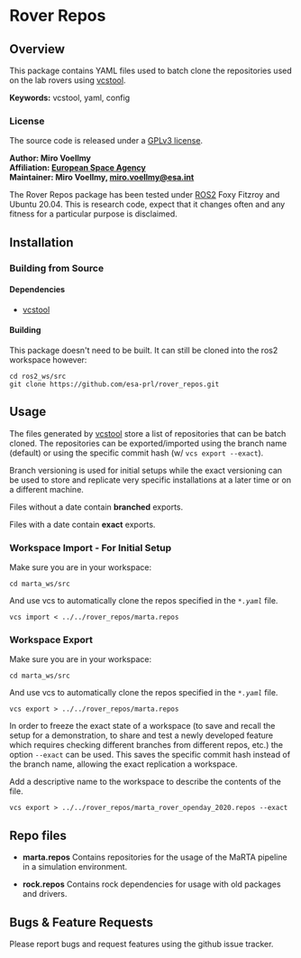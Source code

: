 # Rover Repos

## Overview

This package contains YAML files used to batch clone the repositories used on the lab rovers using [vcstool].

**Keywords:** vcstool, yaml, config

### License

The source code is released under a [GPLv3 license](https://www.gnu.org/licenses/gpl-3.0.en.html).

**Author: Miro Voellmy<br />
Affiliation: [European Space Agency](https://www.esa.int/)<br />
Maintainer: Miro Voellmy, miro.voellmy@esa.int**

The Rover Repos package has been tested under [ROS2] Foxy Fitzroy and Ubuntu 20.04. This is research code, expect that it changes often and any fitness for a particular purpose is disclaimed.

## Installation

### Building from Source

#### Dependencies

- [vcstool]

#### Building

This package doesn't need to be built. It can still be cloned into the ros2 workspace however:

	cd ros2_ws/src
	git clone https://github.com/esa-prl/rover_repos.git

## Usage


The files generated by [vcstool] store a list of repositories that can be batch cloned. The repositories can be exported/imported using the branch name (default) or using the specific commit hash (w/ `vcs export --exact`).

Branch versioning is used for initial setups while the exact versioning can be used to store and replicate very specific installations at a later time or on a different machine.

Files without a date contain **branched** exports.

Files with a date contain **exact** exports.

### Workspace Import - For Initial Setup

Make sure you are in your workspace:

`cd marta_ws/src`

And use vcs to automatically clone the repos specified in the *`*.yaml`* file.

`vcs import < ../../rover_repos/marta.repos`


### Workspace Export

Make sure you are in your workspace:

`cd marta_ws/src`

And use vcs to automatically clone the repos specified in the *`*.yaml`* file.

`vcs export > ../../rover_repos/marta.repos`

In order to freeze the exact state of a workspace (to save and recall the setup for a demonstration, to share and test a newly developed feature which requires checking different branches from different repos, etc.) the option `--exact` can be used. This saves the specific commit hash instead of the branch name, allowing the exact replication a workspace.

Add a descriptive name to the workspace to describe the contents of the file.

`vcs export > ../../rover_repos/marta_rover_openday_2020.repos --exact`

## Repo files


* **marta.repos** Contains repositories for the usage of the MaRTA pipeline in a simulation environment.

* **rock.repos** Contains rock dependencies for usage with old packages and drivers.


## Bugs & Feature Requests

Please report bugs and request features using the github issue tracker.


[ROS2]: http://www.ros.org
[vcstool]: https://github.com/dirk-thomas/vcstool
